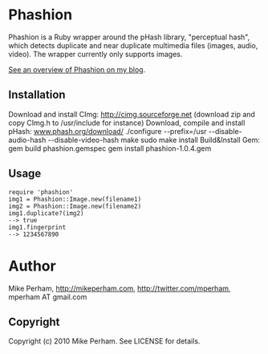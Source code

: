 Phashion
===========

Phashion is a Ruby wrapper around the pHash library, "perceptual hash", which detects duplicate
and near duplicate multimedia files (images, audio, video).  The wrapper currently only supports images.

[See an overview of Phashion on my blog](http://www.mikeperham.com/2010/05/21/detecting-duplicate-images-with-phashion/).

Installation
-------------

Download and install CImg: http://cimg.sourceforge.net
(download zip and copy CImg.h to /usr/include for instance)
Download, compile and install pHash: www.phash.org/download/
    ./configure --prefix=/usr --disable-audio-hash --disable-video-hash
    make
    sudo make install
Build&Install Gem:
    gem build phashion.gemspec
    gem install phashion-1.0.4.gem

Usage
---------

    require 'phashion'
    img1 = Phashion::Image.new(filename1)
    img2 = Phashion::Image.new(filename2)
    img1.duplicate?(img2)
    --> true
    img1.fingerprint
    --> 1234567890

Author
==========

Mike Perham, http://mikeperham.com, http://twitter.com/mperham, mperham AT gmail.com

Copyright
----------

Copyright (c) 2010 Mike Perham. See LICENSE for details.
